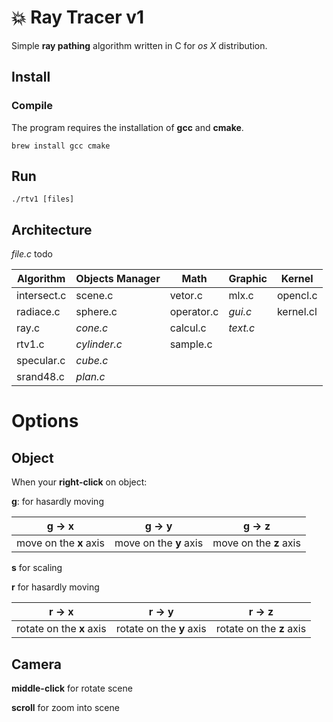 # 💥 Ray Tracer v1

Simple **ray pathing** algorithm written in C for _os X_ distribution.

## Install

### Compile

The program requires the installation of **gcc** and **cmake**.

```shell
brew install gcc cmake
```
## Run

```shell
./rtv1 [files]
```

## Architecture

_file.c_ todo

| Algorithm     | Objects Manager   | Math         | Graphic   | Kernel     |
| ------------- | ----------------- | ------------ | --------- | ---------- |
| intersect.c   | scene.c           | vetor.c      | mlx.c     | opencl.c   |
| radiace.c     | sphere.c          | operator.c   | _gui.c_   | kernel.cl  |
| ray.c         | _cone.c_          | calcul.c     | _text.c_  |            |
| rtv1.c        | _cylinder.c_      | sample.c     |           |            |
| specular.c    | _cube.c_          |              |           |            |
| srand48.c     | _plan.c_          |              |           |            |

# Options

## Object

When your **right-click** on object:

**g**: for hasardly moving

| g -> x                 | g -> y                 | g -> z                 |
| ---------------------- | ---------------------- | ---------------------- |
| move on the **x** axis | move on the **y** axis | move on the **z** axis |

**s** for scaling

**r** for hasardly moving

| r -> x                   | r -> y                   | r -> z                   |
| ------------------------ | ------------------------ | ------------------------ |
| rotate on the **x** axis | rotate on the **y** axis | rotate on the **z** axis |

## Camera

**middle-click** for rotate scene

**scroll** for zoom into scene


